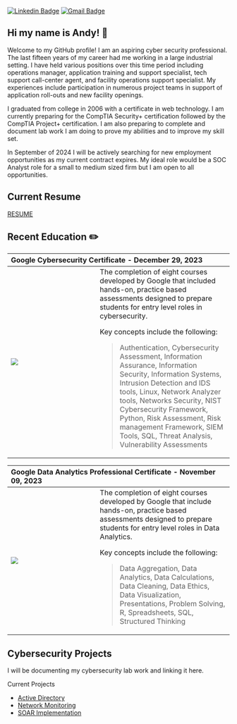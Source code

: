 [![Linkedin Badge](https://img.shields.io/badge/-andydoan-blue?style=flat&logo=Linkedin&logoColor=white&link=https://www.linkedin.com/in/andydoan/)](https://www.linkedin.com/in/andydoan/)
[![Gmail Badge](https://img.shields.io/badge/-andy.charles.doan-c14438?style=flat&logo=Gmail&logoColor=white&link=mailto:andy.charles.doan@gmail.com)](mailto:andy.charles.doan@gmail.com)

## Hi my name is Andy! 👋
Welcome to my GitHub profile! I am an aspiring cyber security professional. The last fifteen years of my career had me working in a large industrial setting. I have held various positions over this time period including operations manager, application training and support specialist, tech support call-center agent, and facility operations support specialist. My experiences include participation in numerous project teams in support of application roll-outs and new facility openings.

I graduated from college in 2006 with a certificate in web technology. I am currently preparing for the CompTIA Security+ certification followed by the CompTIA Project+ certification. I am also preparing to complete and document lab work I am doing to prove my abilities and to improve my skill set. 

In September of 2024 I will be actively searching for new employment opportunities as my current contract expires. My ideal role would be a SOC Analyst role for a small to medium sized firm but I am open to all opportunities. 

## Current Resume

[RESUME](https://doanandy.github.io/resume/resume.pdf)

## Recent Education ✏️
<table>
  <thead>
   <tr>
      <th colspan="2" align="left">
        Google Cybersecurity Certificate - December 29, 2023
      </th>
   </tr>
  </thead>
  <tr>
    <td width="40%"><img align="left" src="https://images.credly.com/size/340x340/images/0bf0f2da-a699-4c82-82e2-56dcf1f2e1c7/image.png"></td>
    <td valign="top">
The completion of eight courses developed by Google that included hands-on, practice based assessments designed to prepare students for entry level roles in cybersecurity. 

Key concepts include the following:
> Authentication, Cybersecurity Assessment, Information Assurance, Information Security, Information Systems, Intrusion Detection and IDS tools, Linux, Network Analyzer tools, Networks Security, NIST Cybersecurity Framework, Python, Risk Assessment, Risk management Framework, SIEM Tools, SQL, Threat Analysis, Vulnerability Assessments      
    </td>
  </tr>
  
</table>

<table>
  <thead>
   <tr>
      <th colspan="2" align="left">
        Google Data Analytics Professional Certificate - November 09, 2023
      </th>
   </tr>
  </thead>
  <tr>
    <td width="40%"><img align="left" src="https://images.credly.com/size/340x340/images/d41de2b7-cbc2-47ec-bcf1-ebecbe83872f/GCC_badge_DA_1000x1000.png"></td>
    <td valign="top">
The completion of eight courses developed by Google that include hands-on, practice based assessments designed to prepare students for entry level roles in Data Analytics. 

Key concepts include the following:
> Data Aggregation, Data Analytics, Data Calculations, Data Cleaning, Data Ethics, Data Visualization, Presentations, Problem Solving, R, Spreadsheets, SQL, Structured Thinking    
    </td>
  </tr>
  
</table>

## Cybersecurity Projects 

I will be documenting my cybersecurity lab work and linking it here. 

Current Projects

* [Active Directory](CyberSecurityProjects/Active_Directory/README.md)
* [Network Monitoring](CyberSecurityProjects/Network_Monitoring/README.md)
* [SOAR Implementation](CyberSecurityProjects/SOAR_Implementation/README.md)





<!---
DoanAndy/DoanAndy is a ✨ special ✨ repository because its `README.md` (this file) appears on your GitHub profile.
You can click the Preview link to take a look at your changes.
--->
